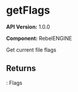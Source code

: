 # getFlags

**API Version:** 1.0.0

**Component:** RebelENGINE

Get current file flags

## Returns

: Flags

